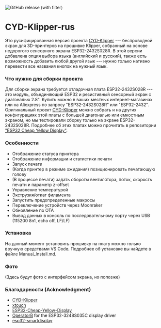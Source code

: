 ![GitHub release (with filter)](https://img.shields.io/github/v/release/lekstar/CYD-Klipper_rus)

# CYD-Klipper-rus
Это русифицированная версия проекта [CYD-Klipper](https://github.com/suchmememanyskill/CYD-Klipper) --- беспроводной экран для 3D-принтеров на прошивке Klipper, собранный на основе недорогого сенсорного экрана ESP32-2432S028R. В этой версии добавлена опция выбора языка (английский и русский), также есть возможность добавить любой другой язык --- нужно только нативно перевести все названия кнопок на нужный язык.

### Что нужно для сборки проекта

Для сборки экрана требуется отладочная плата ESP32-2432S028R --- это модуль, объединяющий ESP32 и резистивный сенсорный экран с диагональю 2.8". Купить можно в ваших местных интернет-магазинах или на Aliexpress по запросу "ESP32-2432S028R" или "ESP32-2432". Оригинальный проект [CYD-Klipper](https://github.com/suchmememanyskill/CYD-Klipper) можно собрать и на других конфигурациях этой платы с большей диагональю или емкостным экраном, но мы тестировали сборку только на экране ESP32-2432S028R. Подробнее об этих платах можно прочитать в репозитории ["ESP32 Cheap Yellow Display"](https://github.com/witnessmenow/ESP32-Cheap-Yellow-Display#where-to-buy).

### Особенности
- Отображение статуса принтера
- Отображение информации и статистики печати 
- Запуск печати
- (Когда принтер в режиме ожидания) позиционировать печатающую голову
- (В процессе печати) задать обороты вентилятора, поток, скорость печати и параметр z-offset
- Управление температурой
- Экструзия/откат филамента
- Запустить предопределенные макросы
- Переключение устройств через Moonraker
- Обновление по OTA
- Вывод данных в консоль по последовательному порту через USB (115200 8n1, echo off, LF/LF)

### Установка

На данный момент установить прошивку на плату можно только вручную средствами VS Code. Подробнее об установке вы найдете в файле Manual_Install.md.

### Фото
(Здесь будут фото с интерфейсом экрана, но попозже)

### Благодарности (Acknowledgment)
- [CYD-Klipper](https://github.com/suchmememanyskill/CYD-Klipper)
- [xtouch](https://github.com/xperiments-in/xtouch)
- [ESP32-Cheap-Yellow-Display](https://github.com/witnessmenow/ESP32-Cheap-Yellow-Display)
- [OperatorB](https://github.com/OperatorB) for the ESP32-3248S035C display driver
- [esp32-smartdisplay](https://github.com/rzeldent/esp32-smartdisplay)
